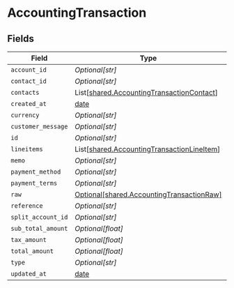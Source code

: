 # AccountingTransaction


## Fields

| Field                                                                                              | Type                                                                                               | Required                                                                                           | Description                                                                                        |
| -------------------------------------------------------------------------------------------------- | -------------------------------------------------------------------------------------------------- | -------------------------------------------------------------------------------------------------- | -------------------------------------------------------------------------------------------------- |
| `account_id`                                                                                       | *Optional[str]*                                                                                    | :heavy_minus_sign:                                                                                 | N/A                                                                                                |
| `contact_id`                                                                                       | *Optional[str]*                                                                                    | :heavy_minus_sign:                                                                                 | N/A                                                                                                |
| `contacts`                                                                                         | List[[shared.AccountingTransactionContact](../../models/shared/accountingtransactioncontact.md)]   | :heavy_minus_sign:                                                                                 | N/A                                                                                                |
| `created_at`                                                                                       | [date](https://docs.python.org/3/library/datetime.html#date-objects)                               | :heavy_minus_sign:                                                                                 | N/A                                                                                                |
| `currency`                                                                                         | *Optional[str]*                                                                                    | :heavy_minus_sign:                                                                                 | N/A                                                                                                |
| `customer_message`                                                                                 | *Optional[str]*                                                                                    | :heavy_minus_sign:                                                                                 | N/A                                                                                                |
| `id`                                                                                               | *Optional[str]*                                                                                    | :heavy_minus_sign:                                                                                 | N/A                                                                                                |
| `lineitems`                                                                                        | List[[shared.AccountingTransactionLineItem](../../models/shared/accountingtransactionlineitem.md)] | :heavy_minus_sign:                                                                                 | N/A                                                                                                |
| `memo`                                                                                             | *Optional[str]*                                                                                    | :heavy_minus_sign:                                                                                 | N/A                                                                                                |
| `payment_method`                                                                                   | *Optional[str]*                                                                                    | :heavy_minus_sign:                                                                                 | N/A                                                                                                |
| `payment_terms`                                                                                    | *Optional[str]*                                                                                    | :heavy_minus_sign:                                                                                 | N/A                                                                                                |
| `raw`                                                                                              | [Optional[shared.AccountingTransactionRaw]](../../models/shared/accountingtransactionraw.md)       | :heavy_minus_sign:                                                                                 | N/A                                                                                                |
| `reference`                                                                                        | *Optional[str]*                                                                                    | :heavy_minus_sign:                                                                                 | N/A                                                                                                |
| `split_account_id`                                                                                 | *Optional[str]*                                                                                    | :heavy_minus_sign:                                                                                 | N/A                                                                                                |
| `sub_total_amount`                                                                                 | *Optional[float]*                                                                                  | :heavy_minus_sign:                                                                                 | N/A                                                                                                |
| `tax_amount`                                                                                       | *Optional[float]*                                                                                  | :heavy_minus_sign:                                                                                 | N/A                                                                                                |
| `total_amount`                                                                                     | *Optional[float]*                                                                                  | :heavy_minus_sign:                                                                                 | N/A                                                                                                |
| `type`                                                                                             | *Optional[str]*                                                                                    | :heavy_minus_sign:                                                                                 | N/A                                                                                                |
| `updated_at`                                                                                       | [date](https://docs.python.org/3/library/datetime.html#date-objects)                               | :heavy_minus_sign:                                                                                 | N/A                                                                                                |